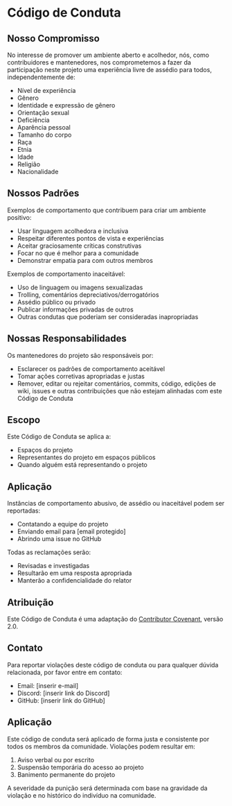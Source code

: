 # Código de Conduta

## Nosso Compromisso

No interesse de promover um ambiente aberto e acolhedor, nós, como contribuidores e mantenedores, nos comprometemos a fazer da participação neste projeto uma experiência livre de assédio para todos, independentemente de:

-   Nível de experiência
-   Gênero
-   Identidade e expressão de gênero
-   Orientação sexual
-   Deficiência
-   Aparência pessoal
-   Tamanho do corpo
-   Raça
-   Etnia
-   Idade
-   Religião
-   Nacionalidade

## Nossos Padrões

Exemplos de comportamento que contribuem para criar um ambiente positivo:

-   Usar linguagem acolhedora e inclusiva
-   Respeitar diferentes pontos de vista e experiências
-   Aceitar graciosamente críticas construtivas
-   Focar no que é melhor para a comunidade
-   Demonstrar empatia para com outros membros

Exemplos de comportamento inaceitável:

-   Uso de linguagem ou imagens sexualizadas
-   Trolling, comentários depreciativos/derrogatórios
-   Assédio público ou privado
-   Publicar informações privadas de outros
-   Outras condutas que poderiam ser consideradas inapropriadas

## Nossas Responsabilidades

Os mantenedores do projeto são responsáveis por:

-   Esclarecer os padrões de comportamento aceitável
-   Tomar ações corretivas apropriadas e justas
-   Remover, editar ou rejeitar comentários, commits, código, edições de wiki, issues e outras contribuições que não estejam alinhadas com este Código de Conduta

## Escopo

Este Código de Conduta se aplica a:

-   Espaços do projeto
-   Representantes do projeto em espaços públicos
-   Quando alguém está representando o projeto

## Aplicação

Instâncias de comportamento abusivo, de assédio ou inaceitável podem ser reportadas:

-   Contatando a equipe do projeto
-   Enviando email para [email protegido]
-   Abrindo uma issue no GitHub

Todas as reclamações serão:

-   Revisadas e investigadas
-   Resultarão em uma resposta apropriada
-   Manterão a confidencialidade do relator

## Atribuição

Este Código de Conduta é uma adaptação do [Contributor Covenant](https://www.contributor-covenant.org), versão 2.0.

## Contato

Para reportar violações deste código de conduta ou para qualquer dúvida relacionada, por favor entre em contato:

-   Email: [inserir e-mail]
-   Discord: [inserir link do Discord]
-   GitHub: [inserir link do GitHub]

## Aplicação

Este código de conduta será aplicado de forma justa e consistente por todos os membros da comunidade. Violações podem resultar em:

1. Aviso verbal ou por escrito
2. Suspensão temporária do acesso ao projeto
3. Banimento permanente do projeto

A severidade da punição será determinada com base na gravidade da violação e no histórico do indivíduo na comunidade.
